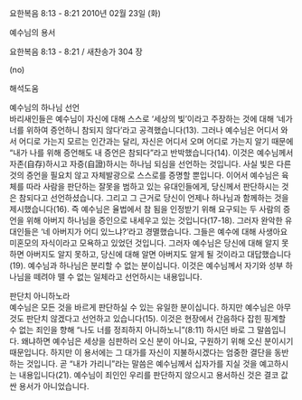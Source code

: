 요한복음 8:13 - 8:21 
2010년 02월 23일 (화)

예수님의 용서



요한복음 8:13 - 8:21 / 새찬송가 304 장


(no)

해석도움





예수님의 하나님 선언  
바리새인들은 예수님이 자신에 대해 스스로 ‘세상의 빛’이라고 주장하는 것에 대해 ‘네가 너를 위하여 증언하니 참되지 않다’라고 공격했습니다(13). 그러나 예수님은 어디서 와서 어디로 가는지 모르는 인간과는 달리, 자신은 어디서 오며 어디로 가는지 알기 때문에 “내가 나를 위해 증언해도 내 증언은 참되다”라고 반박했습니다(14). 이것은 예수님께서 자존(自存)하시고 자증(自證)하시는 하나님 되심을 선언하는 것입니다. 사실 빛은 다른 것의 증언을 필요치 않고 자체발광으로 스스로를 증명할 뿐입니다. 이어서 예수님은 육체를 따라 사람을 판단하는 잘못을 범하고 있는 유대인들에게, 당신께서 판단하시는 것은 참되다고 선언하셨습니다. 그리고 그 근거로 당신이 언제나 하나님과 함께하는 것을 제시했습니다(16). 즉 예수님은 율법에서 참 됨을 인정받기 위해 요구되는 두 사람의 증언을 위해 아버지 하나님을 증인으로 내세우고 있는 것입니다(17-18). 그러자 완악한 유대인들은 ‘네 아버지가 어디 있느냐?’라고 경멸했습니다. 그들은 예수에 대해 사생아요 미혼모의 자식이라고 모욕하고 있었던 것입니다. 그러자 예수님은 당신에 대해 알지 못하면 아버지도 알지 못하고, 당신에 대해 알면 아버지도 알게 될 것이라고 대답했습니다(19). 예수님과 하나님은 분리할 수 없는 분이십니다. 이것은 예수님께서 자기와 성부 하나님을 떼려야 뗄 수 없는 일체라고 선언하시는 내용입니다.  

판단치 아니하노라  
예수님은 모든 것을 바르게 판단하실 수 있는 유일한 분이십니다. 하지만 예수님은 아무것도 판단치 않겠다고 선언하고 있습니다(15). 이것은 현장에서 간음하다 잡힌 핑계할 수 없는 죄인을 향해 “나도 너를 정죄하지 아니하노니”(8:11) 하시던 바로 그 말씀입니다. 왜냐하면 예수님은 세상을 심판하러 오신 분이 아니요, 구원하기 위해 오신 분이시기 때문입니다. 하지만 이 용서에는 그 대가를 자신이 지불하시겠다는 엄중한 결단을 동반하는 것입니다. 곧 “내가 가리니”라는 말씀은 예수님께서 십자가를 지실 것을 예고하시는 내용입니다(21). 예수님이 죄인인 우리를 판단하지 않으시고 용서하신 것은 결코 값싼 용서가 아니었습니다.
